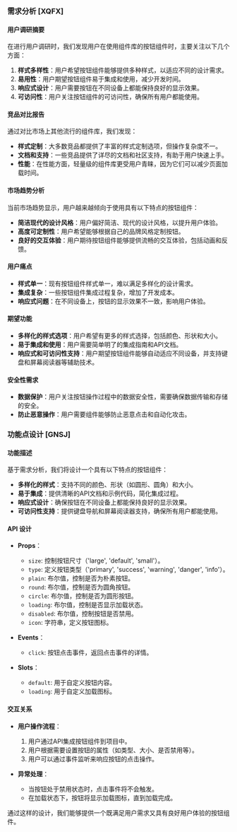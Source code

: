 ﻿<!--
 * @Date: 2024-07-02 11:26:26
 * @LastEditors: xiaolong.su@bst.ai
 * @LastEditTime: 2024-07-02 11:26:37
 * @Description: 
-->
### 需求分析 [XQFX]

#### 用户调研摘要
在进行用户调研时，我们发现用户在使用组件库的按钮组件时，主要关注以下几个方面：
1. **样式多样性**：用户希望按钮组件能够提供多种样式，以适应不同的设计需求。
2. **易用性**：用户期望按钮组件易于集成和使用，减少开发时间。
3. **响应式设计**：用户需要按钮在不同设备上都能保持良好的显示效果。
4. **可访问性**：用户关注按钮组件的可访问性，确保所有用户都能使用。

#### 竞品对比报告
通过对比市场上其他流行的组件库，我们发现：
- **样式定制**：大多数竞品都提供了丰富的样式定制选项，但操作复杂度不一。
- **文档和支持**：一些竞品提供了详尽的文档和社区支持，有助于用户快速上手。
- **性能**：在性能方面，轻量级的组件库更受用户青睐，因为它们可以减少页面加载时间。

#### 市场趋势分析
当前市场趋势显示，用户越来越倾向于使用具有以下特点的按钮组件：
- **简洁现代的设计风格**：用户偏好简洁、现代的设计风格，以提升用户体验。
- **高度可定制性**：用户希望能够根据自己的品牌风格定制按钮。
- **良好的交互体验**：用户期待按钮组件能够提供流畅的交互体验，包括动画和反馈。

#### 用户痛点
- **样式单一**：现有按钮组件样式单一，难以满足多样化的设计需求。
- **集成复杂**：一些按钮组件集成过程复杂，增加了开发成本。
- **响应式问题**：在不同设备上，按钮的显示效果不一致，影响用户体验。

#### 期望功能
- **多样化的样式选项**：用户希望有更多的样式选择，包括颜色、形状和大小。
- **易于集成和使用**：用户需要简单明了的集成指南和API文档。
- **响应式和可访问性支持**：用户期望按钮组件能够自动适应不同设备，并支持键盘和屏幕阅读器等辅助技术。

#### 安全性需求
- **数据保护**：用户关注按钮操作过程中的数据安全性，需要确保数据传输和存储的安全。
- **防止恶意操作**：用户需要组件能够防止恶意点击和自动化攻击。

### 功能点设计 [GNSJ]

#### 功能描述
基于需求分析，我们将设计一个具有以下特点的按钮组件：
- **多样化的样式**：支持不同的颜色、形状（如圆形、圆角）和大小。
- **易于集成**：提供清晰的API文档和示例代码，简化集成过程。
- **响应式设计**：确保按钮在不同设备上都能保持良好的显示效果。
- **可访问性支持**：提供键盘导航和屏幕阅读器支持，确保所有用户都能使用。

#### API 设计
- **Props**：
  - `size`: 控制按钮尺寸（'large', 'default', 'small'）。
  - `type`: 定义按钮类型（'primary', 'success', 'warning', 'danger', 'info'）。
  - `plain`: 布尔值，控制是否为朴素按钮。
  - `round`: 布尔值，控制是否为圆角按钮。
  - `circle`: 布尔值，控制是否为圆形按钮。
  - `loading`: 布尔值，控制是否显示加载状态。
  - `disabled`: 布尔值，控制按钮是否禁用。
  - `icon`: 字符串，定义按钮图标。

- **Events**：
  - `click`: 按钮点击事件，返回点击事件的详情。

- **Slots**：
  - `default`: 用于自定义按钮内容。
  - `loading`: 用于自定义加载图标。

#### 交互关系
- **用户操作流程**：
  1. 用户通过API集成按钮组件到项目中。
  2. 用户根据需要设置按钮的属性（如类型、大小、是否禁用等）。
  3. 用户可以通过事件监听来响应按钮的点击操作。

- **异常处理**：
  - 当按钮处于禁用状态时，点击事件将不会触发。
  - 在加载状态下，按钮将显示加载图标，直到加载完成。

通过这样的设计，我们能够提供一个既满足用户需求又具有良好用户体验的按钮组件。